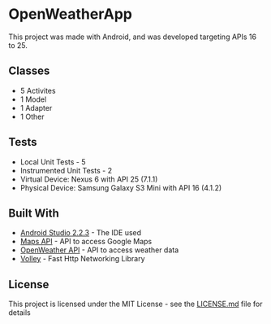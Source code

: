 # OpenWeatherApp

This project was made with Android, and was developed targeting APIs 16 to 25.


## Classes

* 5 Activites
* 1 Model
* 1 Adapter
* 1 Other
 
## Tests

* Local Unit Tests - 5
* Instrumented Unit Tests - 2
* Virtual Device: Nexus 6 with API 25 (7.1.1)
* Physical Device: Samsung Galaxy S3 Mini with API 16 (4.1.2)


## Built With

* [Android Studio 2.2.3](https://developer.android.com/studio/index.html) - The IDE used
* [Maps API](https://developers.google.com/maps/documentation/android-api/) - API to access Google Maps
* [OpenWeather API](https://openweathermap.org/api) - API to access weather data
* [Volley](https://github.com/google/volley) - Fast Http Networking Library


## License

This project is licensed under the MIT License - see the [LICENSE.md](LICENSE.md) file for details
